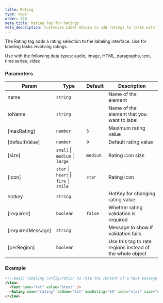```yaml
---
title: Rating
type: tags
order: 420
meta_title: Rating Tag for Ratings
meta_description: Customize Label Studio to add ratings to tasks with the Rating tag in your machine learning and data science projects.
---
```


The Rating tag adds a rating selection to the labeling interface. Use for labeling tasks involving ratings.

Use with the following data types: audio, image, HTML, paragraphs, text, time series, video

### Parameters

| Param | Type | Default | Description |
| --- | --- | --- | --- |
| name | <code>string</code> |  | Name of the element |
| toName | <code>string</code> |  | Name of the element that you want to label |
| [maxRating] | <code>number</code> | <code>5</code> | Maximum rating value |
| [defaultValue] | <code>number</code> | <code>0</code> | Default rating value |
| [size] | <code>small</code> \| <code>medium</code> \| <code>large</code> | <code>medium</code> | Rating icon size |
| [icon] | <code>star</code> \| <code>heart</code> \| <code>fire</code> \| <code>smile</code> | <code>star</code> | Rating icon |
| hotkey | <code>string</code> |  | HotKey for changing rating value |
| [required] | <code>boolean</code> | <code>false</code> | Whether rating validation is required |
| [requiredMessage] | <code>string</code> |  | Message to show if validation fails |
| [perRegion] | <code>boolean</code> |  | Use this tag to rate regions instead of the whole object |

### Example
```html
<!--Basic labeling configuration to rate the content of a text passage -->
<View>
  <Text name="txt" value="$text" />
  <Rating name="rating" toName="txt" maxRating="10" icon="star" size="medium" />
</View>
```
